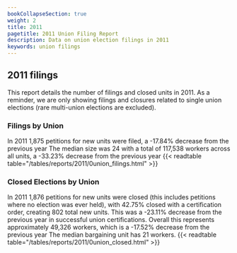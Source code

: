 ```yaml
---
bookCollapseSection: true
weight: 2
title: 2011
pagetitle: 2011 Union Filing Report
description: Data on union election filings in 2011
keywords: union filings
---
```


## 2011 filings

This report details the number of filings and closed units in 2011. As a reminder, we are only showing filings and closures related to single union elections (rare multi-union elections are excluded).

### Filings by Union
In 2011 1,875 petitions for new units were filed, a -17.84% decrease from the previous year The median size was 24 with a total of 117,538 workers across all units, a -33.23% decrease from the previous year
{{< readtable table="/tables/reports/2011/0union_filings.html" >}}

### Closed Elections by Union
In 2011 1,876 petitions for new units were closed (this includes petitions where no election was ever held), with 42.75% closed with a certification order, creating 802 total new units. This was a -23.11% decrease from the previous year in successful union certifications. Overall this represents approximately 49,326 workers, which is a -17.52% decrease from the previous year The median bargaining unit has 21 workers.
{{< readtable table="/tables/reports/2011/0union_closed.html" >}}
